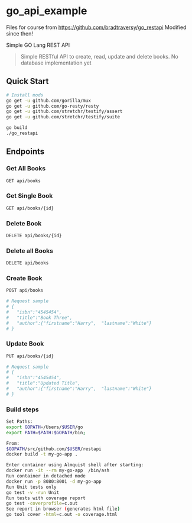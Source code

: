 # go_api_example

Files for course from https://github.com/bradtraversy/go_restapi
Modified since then!

 Simple GO Lang REST API

> Simple RESTful API to create, read, update and delete books. No database implementation yet

## Quick Start


``` bash
# Install mods
go get -u github.com/gorilla/mux
go get -u github.com/go-resty/resty
go get -u github.com/stretchr/testify/assert
go get -u github.com/stretchr/testify/suite
```

``` bash
go build
./go_restapi
```

## Endpoints

### Get All Books
``` bash
GET api/books
```
### Get Single Book
``` bash
GET api/books/{id}
```

### Delete Book
``` bash
DELETE api/books/{id}
```

### Delete all Books
``` bash
DELETE api/books
```

### Create Book
``` bash
POST api/books

# Request sample
# {
#   "isbn":"4545454",
#   "title":"Book Three",
#   "author":{"firstname":"Harry",  "lastname":"White"}
# }
```

### Update Book
``` bash
PUT api/books/{id}

# Request sample
# {
#   "isbn":"4545454",
#   "title":"Updated Title",
#   "author":{"firstname":"Harry",  "lastname":"White"}
# }

```
### Build steps
``` bash
Set Paths:
export GOPATH=/Users/$USER/go
export PATH=$PATH:$GOPATH/bin;

From:
$GOPATH/src/github.com/$USER/restapi
docker build -t my-go-app .

Enter container using Almquist shell after starting:
docker run -it --rm my-go-app  /bin/ash
Run container in detached mode
docker run -p 8080:8001 -d my-go-app
Run Unit tests only
go test -v -run Unit
Run tests with coverage report
go test -coverprofile=c.out
See report in browser (generates html file)
go tool cover -html=c.out -o coverage.html

```
